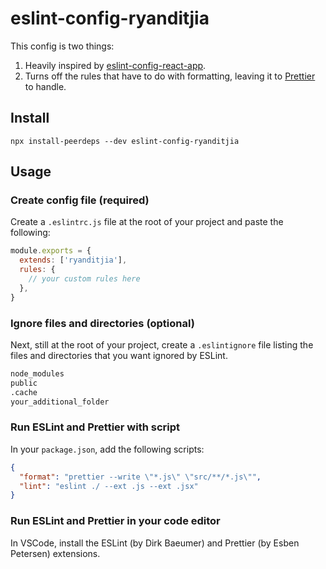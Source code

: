 # eslint-config-ryanditjia

This config is two things:

1.  Heavily inspired by [eslint-config-react-app](https://github.com/facebook/create-react-app/tree/master/packages/eslint-config-react-app).
2.  Turns off the rules that have to do with formatting, leaving it to [Prettier](https://github.com/prettier/eslint-plugin-prettier) to handle.

## Install

`npx install-peerdeps --dev eslint-config-ryanditjia`

## Usage

### Create config file (required)

Create a `.eslintrc.js` file at the root of your project and paste the following:

```js
module.exports = {
  extends: ['ryanditjia'],
  rules: {
    // your custom rules here
  },
}
```

### Ignore files and directories (optional)

Next, still at the root of your project, create a `.eslintignore` file listing the files and directories that you want ignored by ESLint.

```sh
node_modules
public
.cache
your_additional_folder
```

### Run ESLint and Prettier with script

In your `package.json`, add the following scripts:

```json
{
  "format": "prettier --write \"*.js\" \"src/**/*.js\"",
  "lint": "eslint ./ --ext .js --ext .jsx"
}
```

### Run ESLint and Prettier in your code editor

In VSCode, install the ESLint (by Dirk Baeumer) and Prettier (by Esben Petersen) extensions.
